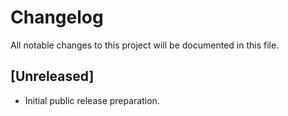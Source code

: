 # Changelog

All notable changes to this project will be documented in this file.

## [Unreleased]
- Initial public release preparation.

